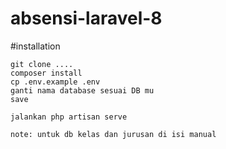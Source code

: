 # absensi-laravel-8
#installation
```
git clone ....
composer install
cp .env.example .env
ganti nama database sesuai DB mu
save

jalankan php artisan serve

note: untuk db kelas dan jurusan di isi manual


